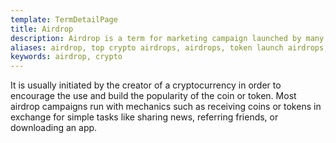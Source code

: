 ```yaml
---
template: TermDetailPage
title: Airdrop
description: Airdrop is a term for marketing campaign launched by many ICOs in which they distributes their specific token to the general public.
aliases: airdrop, top crypto airdrops, airdrops, token launch airdrops, ICO airdrops, ethereum token airdrops, best airdrops 2021
keywords: airdrop, crypto
---
```


It is usually initiated by the creator of a cryptocurrency in order to encourage the use and build the popularity of the coin or token. Most airdrop campaigns run with mechanics such as receiving coins or tokens in exchange for simple tasks like sharing news, referring friends, or downloading an app.